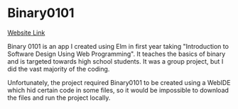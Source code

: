 # Binary0101

[Website Link](https://cs1xd3.online/ShowModulePublish?modulePublishId=0a6330dc-6e05-447c-820f-293aca08929a&fullscreen=true)

Binary 0101 is an app I created using Elm in first year taking "Introduction to Software Design Using Web Programming". It teaches the basics of binary and is targeted towards high school students. It was a group project, but I did the vast majority of the coding. 

Unfortunately, the project required Binary0101 to be created using a WebIDE which hid certain code in some files, so it would be impossible to download the files and run the project locally.
